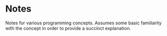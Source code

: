 # Notes
Notes for various programming concepts. Assumes some basic familiarity with the concept in order to provide a succinct explanation.
